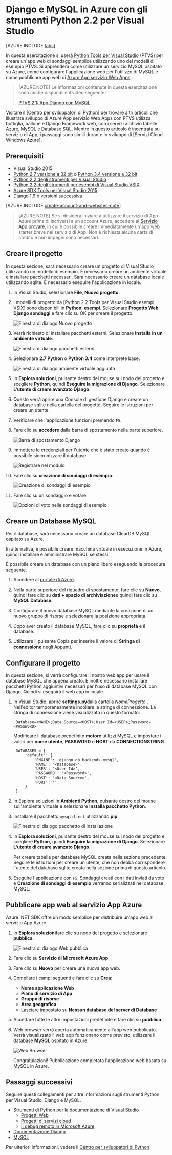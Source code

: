 <properties 
    pageTitle="Django e MySQL in Azure con gli strumenti Python 2.2 per Visual Studio" 
    description="Informazioni su come usare gli strumenti di Python per Visual Studio per creare un'app web Django contenente dati in un'istanza di database MySQL e distribuire in Azure App servizio Web Apps." 
    services="app-service\web" 
    documentationCenter="python" 
    authors="huguesv" 
    manager="wpickett" 
    editor=""/>

<tags 
    ms.service="app-service-web" 
    ms.workload="web" 
    ms.tgt_pltfrm="na" 
    ms.devlang="python"
    ms.topic="get-started-article" 
    ms.date="07/07/2016"
    ms.author="huvalo"/>

# <a name="django-and-mysql-on-azure-with-python-tools-22-for-visual-studio"></a>Django e MySQL in Azure con gli strumenti Python 2.2 per Visual Studio 

[AZURE.INCLUDE [tabs](../../includes/app-service-web-get-started-nav-tabs.md)]

In questa esercitazione si userà [Python Tools per Visual Studio] (PTVS) per creare un'app web di sondaggi semplice utilizzando uno dei modelli di esempio PTVS. Si apprenderà come utilizzare un servizio MySQL ospitato su Azure, come configurare l'applicazione web per l'utilizzo di MySQL e come pubblicare app web di [Azure App servizio Web Apps](http://go.microsoft.com/fwlink/?LinkId=529714).

> [AZURE.NOTE] Le informazioni contenute in questa esercitazione sono anche disponibile il video seguente:
> 
> [PTVS 2.1: App Django con MySQL][video]

Visitare il [Centro per sviluppatori di Python] per trovare altri articoli che illustrate sviluppo di Azure App servizio Web Apps con PTVS utilizza bottiglia, pallone e Django Framework web, con i servizi archivio tabelle Azure, MySQL e Database SQL. Mentre in questo articolo è incentrata su servizio di App, i passaggi sono simili durante lo sviluppo di [Servizi Cloud Windows Azure].

## <a name="prerequisites"></a>Prerequisiti

 - Visual Studio 2015
 - [Python 2.7 versione a 32 bit] o [Python 3.4 versione a 32 bit]
 - [Python 2.2 degli strumenti per Visual Studio]
 - [Python 2.2 degli strumenti per esempi di Visual Studio VSIX]
 - [Azure SDK Tools per Visual Studio 2015]
 - Django 1,9 o versioni successiva

[AZURE.INCLUDE [create-account-and-websites-note](../../includes/create-account-and-websites-note.md)]

<!-- This note should not render as part of the the previous include. -->

> [AZURE.NOTE] Se si desidera iniziare a utilizzare il servizio di App Azure prima di iscriversi a un account Azure, accedere al [Servizio App provare](http://go.microsoft.com/fwlink/?LinkId=523751), in cui è possibile creare immediatamente un'app web starter breve nel servizio di App. Non è richiesta alcuna carta di credito e non impegni sono necessari.

## <a name="create-the-project"></a>Creare il progetto

In questa sezione, sarà necessario creare un progetto di Visual Studio utilizzando un modello di esempio. È necessario creare un ambiente virtuale e installare pacchetti necessari. Sarà necessario creare un database locale utilizzando sqlite. È necessario eseguire l'applicazione in locale.

1. In Visual Studio, selezionare **File**, **Nuovo progetto**.

1. I modelli di progetto da [Python 2.2 Tools per Visual Studio esempi VSIX] sono disponibili in **Python**, **esempi**. Selezionare **Progetto Web Django sondaggi** e fare clic su OK per creare il progetto.

    ![Finestra di dialogo Nuovo progetto](./media/web-sites-python-ptvs-django-mysql/PollsDjangoNewProject.png)

1. Verrà richiesto di installare pacchetti esterni. Selezionare **Installa in un ambiente virtuale**.

    ![Finestra di dialogo pacchetti esterni](./media/web-sites-python-ptvs-django-mysql/PollsDjangoExternalPackages.png)

1. Selezionare **2.7 Python** o **Python 3.4** come interprete base.

    ![Finestra di dialogo ambiente virtuale aggiunta](./media/web-sites-python-ptvs-django-mysql/PollsCommonAddVirtualEnv.png)

1. In **Esplora soluzioni**, pulsante destro del mouse sul nodo del progetto e scegliere **Python**, quindi **Eseguire la migrazione di Django**.  Selezionare **L'utente di creare avanzato Django**.

1. Questo verrà aprire una Console di gestione Django e creare un database sqlite nella cartella del progetto. Seguire le istruzioni per creare un utente.

1. Verificare che l'applicazione funzioni premendo `F5`.

1. Fare clic su **accedere** dalla barra di spostamento nella parte superiore.

    ![Barra di spostamento Django](./media/web-sites-python-ptvs-django-mysql/PollsDjangoCommonBrowserLocalMenu.png)

1. Immettere le credenziali per l'utente che è stato creato quando è possibile sincronizzare il database.

    ![Registrare nel modulo](./media/web-sites-python-ptvs-django-mysql/PollsDjangoCommonBrowserLocalLogin.png)

1. Fare clic su **creazione di sondaggi di esempio**.

    ![Creazione di sondaggi di esempio](./media/web-sites-python-ptvs-django-mysql/PollsDjangoCommonBrowserNoPolls.png)

1. Fare clic su un sondaggio e votare.

    ![Opzioni di voto nelle sondaggi di esempio](./media/web-sites-python-ptvs-django-mysql/PollsDjangoSqliteBrowser.png)

## <a name="create-a-mysql-database"></a>Creare un Database MySQL

Per il database, sarà necessario creare un database ClearDB MySQL ospitato su Azure.

In alternativa, è possibile creare macchina virtuale in esecuzione in Azure, quindi installare e amministrare MySQL se stessi.

È possibile creare un database con un piano libero eseguendo la procedura seguente.

1. Accedere al [portale di Azure].

1. Nella parte superiore del riquadro di spostamento, fare clic su **Nuovo**, quindi fare clic su **dati + spazio di archiviazione**e quindi fare clic su **MySQL Database**. 

1. Configurare il nuovo database MySQL mediante la creazione di un nuovo gruppo di risorse e selezionare la posizione appropriata.

1. Dopo aver creato il database MySQL, fare clic su **proprietà** e il database.

1. Utilizzare il pulsante Copia per inserire il valore di **Stringa di connessione** negli Appunti.

## <a name="configure-the-project"></a>Configurare il progetto

In questa sezione, si verrà configurare il nostro web app per usare il database MySQL che appena creato. È inoltre necessario installare pacchetti Python aggiuntivi necessari per l'uso di database MySQL con Django. Quindi si eseguirà il web app in locale.

1. In Visual Studio, aprire **settings.py**dalla cartella *NomeProgetto* . Nell'editor temporaneamente incollare la stringa di connessione. La stringa di connessione viene visualizzato in questo formato:

        Database=<NAME>;Data Source=<HOST>;User Id=<USER>;Password=<PASSWORD>

    Modificare il database predefinito **motore** utilizzi MySQL e impostare i valori per **nome** **utente**, **PASSWORD** e **HOST** da **CONNECTIONSTRING**.

        DATABASES = {
            'default': {
                'ENGINE': 'django.db.backends.mysql',
                'NAME': '<Database>',
                'USER': '<User Id>',
                'PASSWORD': '<Password>',
                'HOST': '<Data Source>',
                'PORT': '',
            }
        }


1. In Esplora soluzioni in **Ambienti Python**, pulsante destro del mouse sull'ambiente virtuale e selezionare **Installa pacchetto Python**.

1. Installare il pacchetto `mysqlclient` utilizzando **pip**.

    ![Finestra di dialogo pacchetto di installazione](./media/web-sites-python-ptvs-django-mysql/PollsDjangoMySQLInstallPackage.png)

1. In **Esplora soluzioni**, pulsante destro del mouse sul nodo del progetto e scegliere **Python**, quindi **Eseguire la migrazione di Django**.  Selezionare **L'utente di creare avanzato Django**.

    Per creare tabelle per database MySQL creata nella sezione precedente. Seguire le istruzioni per creare un utente, che non debba corrispondere l'utente del database sqlite creata nella sezione prima di questo articolo.

1. Eseguire l'applicazione con `F5`. Sondaggi creati con i dati inviati da voto e **Creazione di sondaggi di esempio** verranno serializzati nel database MySQL.

## <a name="publish-the-web-app-to-azure-app-service"></a>Pubblicare app web al servizio App Azure

Azure .NET SDK offre un modo semplice per distribuire un'app web al servizio App Azure.

1. In **Esplora soluzioni**fare clic su nodo del progetto e selezionare **pubblica**.

    ![Finestra di dialogo Web pubblica](./media/web-sites-python-ptvs-django-mysql/PollsCommonPublishWebSiteDialog.png)

1. Fare clic su **Servizio di Microsoft Azure App**.

1. Fare clic su **Nuovo** per creare una nuova app web.

1. Compilare i campi seguenti e fare clic su **Crea**:
    - **Nome applicazione Web**
    - **Piano di servizio di App**
    - **Gruppo di risorse**
    - **Area geografica**
    - Lasciare impostato su **Nessun database** **del server di Database**

1. Accettare tutte le altre impostazioni predefinite e fare clic su **pubblica**.

1. Web browser verrà aperta automaticamente all'app web pubblicato. Verrà visualizzato il web app funzionano come previsto, utilizzare il database **MySQL** ospitato in Azure.

    ![Web Browser](./media/web-sites-python-ptvs-django-mysql/PollsDjangoAzureBrowser.png)

    Congratulazioni! Pubblicazione completata l'applicazione web basata su MySQL in Azure.

## <a name="next-steps"></a>Passaggi successivi

Seguire questi collegamenti per altre informazioni sugli strumenti Python per Visual Studio, Django e MySQL.

- [Strumenti di Python per la documentazione di Visual Studio]
  - [Progetti Web]
  - [Progetti di servizi cloud]
  - [Il debug remoto in Microsoft Azure]
- [Documentazione Django]
- [MySQL]

Per ulteriori informazioni, vedere il [Centro per sviluppatori di Python](/develop/python/).

<!--Link references-->

[Centro per sviluppatori Python]: /develop/python/
[Servizi Cloud Azure]: ../cloud-services-python-ptvs.md

<!--External Link references-->

[Portale di Azure]: https://portal.azure.com
[Python Tools per Visual Studio]: http://aka.ms/ptvs
[Python 2.2 degli strumenti per Visual Studio]: http://go.microsoft.com/fwlink/?LinkID=624025
[Python 2.2 degli strumenti per esempi di Visual Studio VSIX]: http://go.microsoft.com/fwlink/?LinkID=624025
[Azure SDK Tools per Visual Studio 2015]: http://go.microsoft.com/fwlink/?LinkId=518003
[Python 2.7 versione a 32 bit]: http://go.microsoft.com/fwlink/?LinkId=517190 
[Python 3.4 versione a 32 bit]: http://go.microsoft.com/fwlink/?LinkId=517191
[Strumenti di Python per la documentazione di Visual Studio]: http://aka.ms/ptvsdocs
[Il debug remoto in Microsoft Azure]: http://go.microsoft.com/fwlink/?LinkId=624026
[Progetti Web]: http://go.microsoft.com/fwlink/?LinkId=624027
[Progetti di servizi cloud]: http://go.microsoft.com/fwlink/?LinkId=624028
[Documentazione Django]: https://www.djangoproject.com/
[MySQL]: http://www.mysql.com/
[video]: http://youtu.be/oKCApIrS0Lo
